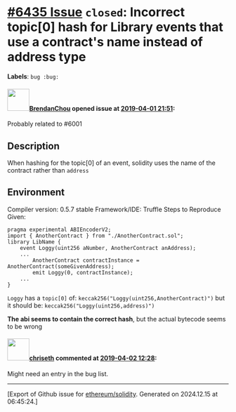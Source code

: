 # [\#6435 Issue](https://github.com/ethereum/solidity/issues/6435) `closed`: Incorrect topic[0] hash for Library events that use a contract's name instead of address type
**Labels**: `bug :bug:`


#### <img src="https://avatars.githubusercontent.com/u/3680392?u=073a74ded9ddc146b0334f3841f77e277e3bff3d&v=4" width="50">[BrendanChou](https://github.com/BrendanChou) opened issue at [2019-04-01 21:51](https://github.com/ethereum/solidity/issues/6435):

Probably related to #6001 

## Description
When hashing for the topic[0] of an event, solidity uses the name of the contract rather than `address`

## Environment
Compiler version: 0.5.7 stable
Framework/IDE: Truffle
Steps to Reproduce
Given:
```
pragma experimental ABIEncoderV2;
import { AnotherContract } from "./AnotherContract.sol";
library LibName {
    event Loggy(uint256 aNumber, AnotherContract anAddress);
    ...
        AnotherContract contractInstance = AnotherContract(someGivenAddress);
        emit Loggy(0, contractInstance);
    ...
}
```
`Loggy` has a `topic[0]` of: `keccak256("Loggy(uint256,AnotherContract)")`
but it should be: `keccak256("Loggy(uint256,address)")`

**The abi seems to contain the correct hash**, but the actual bytecode seems to be wrong

#### <img src="https://avatars.githubusercontent.com/u/9073706?v=4" width="50">[chriseth](https://github.com/chriseth) commented at [2019-04-02 12:28](https://github.com/ethereum/solidity/issues/6435#issuecomment-478973180):

Might need an entry in the bug list.


-------------------------------------------------------------------------------



[Export of Github issue for [ethereum/solidity](https://github.com/ethereum/solidity). Generated on 2024.12.15 at 06:45:24.]
